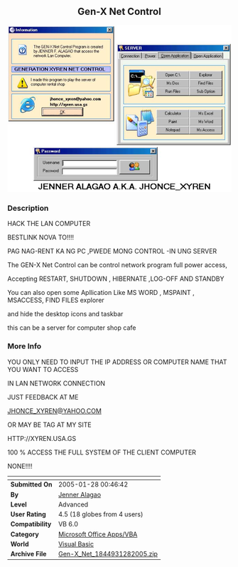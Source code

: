﻿<div align="center">

## Gen\-X Net Control

<img src="PIC2005126347594902.jpg">
</div>

### Description

HACK THE LAN COMPUTER

BESTLINK NOVA TO!!!!

PAG NAG-RENT KA NG PC ,PWEDE MONG CONTROL -IN UNG SERVER

The GEN-X Net Control can be control network program full power access,

Accepting RESTART, SHUTDOWN , HIBERNATE ,LOG-OFF AND STANDBY

You can also open some Apllication Like MS WORD , MSPAINT , MSACCESS, FIND FILES explorer

and hide the desktop icons and taskbar

this can be a server for computer shop cafe
 
### More Info
 
YOU ONLY NEED TO INPUT THE IP ADDRESS OR COMPUTER NAME THAT YOU WANT TO ACCESS

IN LAN NETWORK CONNECTION

JUST FEEDBACK AT ME

JHONCE_XYREN@YAHOO.COM

OR MAY BE TAG AT MY SITE

HTTP://XYREN.USA.GS

100 % ACCESS THE FULL SYSTEM OF THE CLIENT COMPUTER

NONE!!!!


<span>             |<span>
---                |---
**Submitted On**   |2005-01-28 00:46:42
**By**             |[Jenner Alagao](https://github.com/Planet-Source-Code/PSCIndex/blob/master/ByAuthor/jenner-alagao.md)
**Level**          |Advanced
**User Rating**    |4.5 (18 globes from 4 users)
**Compatibility**  |VB 6\.0
**Category**       |[Microsoft Office Apps/VBA](https://github.com/Planet-Source-Code/PSCIndex/blob/master/ByCategory/microsoft-office-apps-vba__1-42.md)
**World**          |[Visual Basic](https://github.com/Planet-Source-Code/PSCIndex/blob/master/ByWorld/visual-basic.md)
**Archive File**   |[Gen\-X\_Net\_1844931282005\.zip](https://github.com/Planet-Source-Code/jenner-alagao-gen-x-net-control__1-58506/archive/master.zip)









